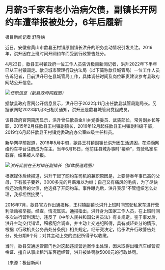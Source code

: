 # 月薪3千家有老小治病欠债，副镇长开网约车遭举报被处分，6年后履新

极目新闻记者 舒隆焕

近日，安徽省黄山市歙县王村镇原副镇长洪升的职务变动情况引发关注。2016年，洪升因在上班时间开网约车而受到行政警告处分。

4月23日，歙县王村镇政府一位工作人员告诉极目新闻记者，洪升2022年下半年已从王村镇调走。歙县城市管理行政执法局（以下简称歙县城管局）一位工作人员告诉记者，目前洪升已在县城管局工作，具体调任时间及岗位职责建议参考县政府网站公开信息。

![](https://inews.gtimg.com/om_bt/OZzpsZW8WaKQuqGPlgfZIO7018n2eUBRwD2uDU-UMJ3zsAA/1000)_任职信息（歙县政府网截图）_

据歙县政府官网公开信息显示，洪升已于2022年11月出任歙县城管局副局长。另据该网站2023年1月3日相关通知，洪升还是歙县城管局党组成员。

该县政府官网简历显示，洪升曾任歙县金川乡党委委员、武装部长，常务副乡长等职，2015年2月任歙县王村镇副镇长，2016年12月起任歙县王村镇副科级干部，2019年6月起任歙县王村镇党委政府办公室四级主任科员。

新华网早前报道，2016年5月中旬，歙县王村镇副镇长洪升因生活遇困，在滴滴网络约车平台注册成为车主。当年6月15日，他前往县城办事时“接单”，驾驶私家车载客，结果被人举报。

![](https://inews.gtimg.com/om_bt/OTATLpT1LvqtDEvAG3FTraMwYCihbTMd4nALTxMz4keZMAA/1000)_洪升此前在王村镇任副镇长（媒体报道截图）_

根据媒体后续报道，洪升干起了网约车司机的兼职原因是，上要侍奉年事已高的父母，下有孩子要养，3000多元的月薪难以为继；自己又有痛风的毛病，为了尽快偿还治病后的欠债，他选择了开网约车。事件曝光后，洪升表示“不管组织怎么处理，我都坦然接受”。

2016年7月，歙县官方作出通报称，王村镇副镇长洪升上班时间驾驶私家车进行营利活动被举报。经查，情况属实。通报指出，洪升身为国家工作人员，在上班时间多次进行营利活动，违反了《中华人民共和国公务员法》有关规定。鉴于事发后，洪升主动交代错误，积极配合调查，并主动上交违纪所得，具有减轻处分的情形。根据《行政机关公务员处分条例》相关规定，经研究决定，给予洪升行政警告处分，处分期6个月；对其主动上交的违纪所得予以收缴。

当时，歙县交通运管部门也对这起违规营运案作出处理，因未取得出租汽车经营资格证、擅自从事出租汽车客运经营，洪升被处罚款5000元的行政处罚。

（来源：极目新闻）

